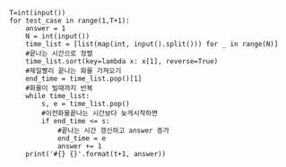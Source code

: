     T=int(input())
    for test_case in range(1,T+1):
        answer = 1
        N = int(input())
        time_list = [list(map(int, input().split())) for _ in range(N)]
        #끝나는 시간으로 정렬
        time_list.sort(key=lambda x: x[1], reverse=True)
        #제일빨리 끝나는 화물 가져오기
        end_time = time_list.pop()[1]
        #화물이 빌때까지 반복
        while time_list:
            s, e = time_list.pop()
            #이전화물끝나는 시간보다 늦게시작하면
            if end_time <= s:
                #끝나는 시간 갱신하고 answer 증가
                end_time = e
                answer += 1
        print('#{} {}'.format(t+1, answer))